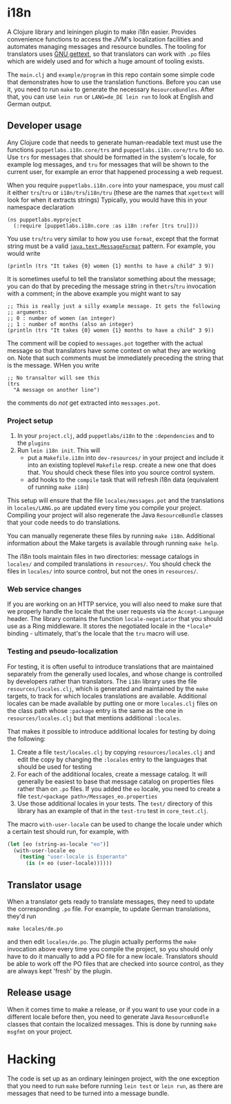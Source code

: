 # i18n

A Clojure library and leiningen plugin to make i18n easier. Provides
convenience functions to access the JVM's localization facilities and
automates managing messages and resource bundles. The tooling for
translators uses [GNU gettext](http://www.gnu.org/software/gettext/), so
that translators can work with `.po` files which are widely used and for
which a huge amount of tooling exists.

The `main.clj` and `example/program` in this repo contain some simple code
that demonstrates how to use the translation functions. Before you can use
it, you need to run `make` to generate the necessary
`ResourceBundles`. After that, you can use `lein run` or `LANG=de_DE lein
run` to look at English and German output.

## Developer usage

Any Clojure code that needs to generate human-readable text must use the
functions `puppetlabs.i18n.core/trs` and `puppetlabs.i18n.core/tru` to do
so. Use `trs` for messages that should be formatted in the system's locale,
for example log messages, and `tru` for messages that will be shown to the
current user, for example an error that happened processing a web request.

When you require `puppetlabs.i18n.core` into your namespace, you *must*
call it either `trs`/`tru` or `i18n/trs`/`i18n/tru` (these are the names
that `xgettext` will look for when it extracts strings) Typically, you
would have this in your namespace declaration

    (ns puppetlabs.myproject
      (:require [puppetlabs.i18n.core :as i18n :refer [trs tru]]))

You use `trs`/`tru` very similar to how you use `format`, except that the
format string must be a valid
[`java.text.MessageFormat`](https://docs.oracle.com/javase/8/docs/api/java/text/MessageFormat.html)
pattern. For example, you would write

    (println (trs "It takes {0} women {1} months to have a child" 3 9))

It is sometimes useful to tell the translator something about the message;
you can do that by preceding the message string in the`trs`/`tru`
invocation with a comment; in the above example you might want to say

    ;; This is really just a silly example message. It gets the following
    ;; arguments:
    ;; 0 : number of women (an integer)
    ;; 1 : number of months (also an integer)
    (println (trs "It takes {0} women {1} months to have a child" 3 9))

The comment will be copied to `messages.pot` together with the actual
message so that translators have some context on what they are working
on. Note that such comments must be immediately preceding the string that
is the message. WHen you write

    ;; No transaltor will see this
    (trs
      "A message on another line")

the comments do *not* get extracted into `messages.pot`.

### Project setup

1. In your `project.clj`, add `puppetlabs/i18n` to the `:dependencies` and
   to the `plugins`
1. Run `lein i18n init`. This will
   * put a `Makefile.i18n` into `dev-resources/` in your project and
     include it into an existing toplevel `Makefile` resp. create a new one
     that does that. You should check these files into you source control
     system.
   * add hooks to the `compile` task that will refresh i18n
     data (equivalent of running `make i18n`)

This setup will ensure that the file `locales/messages.pot` and the
translations in `locales/LANG.po` are updated every time you compile your
project. Compiling your project will also regenerate the Java
`ResourceBundle` classes that your code needs to do translations.

You can manually regenerate these files by running `make i18n`. Additional
information about the Make targets is available through running `make
help`.

The i18n tools maintain files in two directories: message catalogs in
`locales/` and compiled translations in `resources/`. You should check the
files in `locales/` into source control, but not the ones in `resources/`.

### Web service changes

If you are working on an HTTP service, you will also need to make sure that
we properly handle the locale that the user requests via the
`Accept-Language` header. The library contains the function
`locale-negotiator` that you should use as a Ring middleware. It stores the
negotiated locale in the `*locale*` binding - ultimately, that's the locale
that the `tru` macro will use.

### Testing and pseudo-localization

For testing, it is often useful to introduce translations that are
maintained separately from the generally used locales, and whose change is
controlled by developers rather than translators. The `i18n` library uses
the file `resources/locales.clj`, which is generated and maintained by the
`make` targets, to track for which locales translations are
available. Additional locales can be made available by putting one or more
`locales.clj` files on the class path whose `:package` entry is the same as
the one in `resources/locales.clj` but that mentions additional
`:locales`.

That makes it possible to introduce additional locales for testing by doing
the following:

1. Create a file `test/locales.clj` by copying `resources/locales.clj` and
   edit the copy by changing the `:locales` entry to the languages that
   should be used for testing
1. For each of the additional locales, create a message catalog. It will
   generally be easiest to base that message catalog on properties files
   rather than on `.po` files. If you added the `eo` locale, you need to
   create a file `test/<package path>/Messages_eo.properties`
1. Use those additional locales in your tests. The `test/` directory of
   this library has an example of that in the `test-tru` test in
   `core_test.clj`.

The macro `with-user-locale` can be used to change the locale under which a
certain test should run, for example, with

```clojure
(let [eo (string-as-locale "eo")]
  (with-user-locale eo
    (testing "user-locale is Esperanto"
      (is (= eo (user-locale))))))
```

## Translator usage

When a translator gets ready to translate messages, they need to update the
corresponding `.po` file. For example, to update German translations,
they'd run

    make locales/de.po

and then edit `locales/de.po`. The plugin actually performs the `make`
invocation above every time you compile the project, so you should only
have to do it manually to add a PO file for a new locale. Translators
should be able to work off the PO files that are checked into source
control, as they are always kept 'fresh' by the plugin.

## Release usage

When it comes time to make a release, or if you want to use your code in a
different locale before then, you need to generate Java `ResourceBundle`
classes that contain the localized messages. This is done by running `make
msgfmt` on your project.

# Hacking

The code is set up as an ordinary leiningen project, with the one exception
that you need to run `make` before running `lein test` or `lein run`, as
there are messages that need to be turned into a message bundle.
